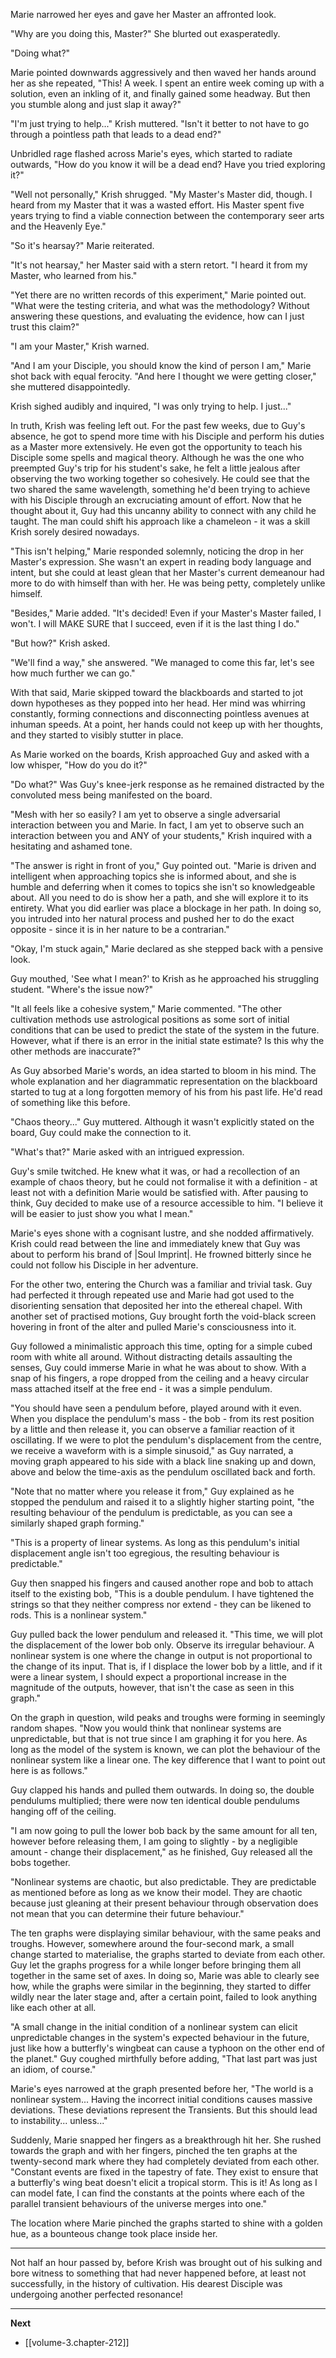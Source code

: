 
Marie narrowed her eyes and gave her Master an affronted look.

"Why are you doing this, Master?" She blurted out exasperatedly.

"Doing what?"

Marie pointed downwards aggressively and then waved her hands around her as she repeated, "This! A week. I spent an entire week coming up with a solution, even an inkling of it, and finally gained some headway. But then you stumble along and just slap it away?"

"I'm just trying to help..." Krish muttered. "Isn't it better to not have to go through a pointless path that leads to a dead end?"

Unbridled rage flashed across Marie's eyes, which started to radiate outwards, "How do you know it will be a dead end? Have you tried exploring it?"

"Well not personally," Krish shrugged. "My Master's Master did, though. I heard from my Master that it was a wasted effort. His Master spent five years trying to find a viable connection between the contemporary seer arts and the Heavenly Eye."

"So it's hearsay?" Marie reiterated.

"It's not hearsay," her Master said with a stern retort. "I heard it from my Master, who learned from his."

"Yet there are no written records of this experiment," Marie pointed out. "What were the testing criteria, and what was the methodology? Without answering these questions, and evaluating the evidence, how can I just trust this claim?"

"I am your Master," Krish warned.

"And I am your Disciple, you should know the kind of person I am," Marie shot back with equal ferocity. "And here I thought we were getting closer," she muttered disappointedly.

Krish sighed audibly and inquired, "I was only trying to help. I just..."

In truth, Krish was feeling left out. For the past few weeks, due to Guy's absence, he got to spend more time with his Disciple and perform his duties as a Master more extensively. He even got the opportunity to teach his Disciple some spells and magical theory. Although he was the one who preempted Guy's trip for his student's sake, he felt a little jealous after observing the two working together so cohesively. He could see that the two shared the same wavelength, something he'd been trying to achieve with his Disciple through an excruciating amount of effort. Now that he thought about it, Guy had this uncanny ability to connect with any child he taught. The man could shift his approach like a chameleon - it was a skill Krish sorely desired nowadays.

"This isn't helping," Marie responded solemnly, noticing the drop in her Master's expression. She wasn't an expert in reading body language and intent, but she could at least glean that her Master's current demeanour had more to do with himself than with her. He was being petty, completely unlike himself.

"Besides," Marie added. "It's decided! Even if your Master's Master failed, I won't. I will MAKE SURE that I succeed, even if it is the last thing I do."

"But how?" Krish asked.

"We'll find a way," she answered. "We managed to come this far, let's see how much further we can go."

With that said, Marie skipped toward the blackboards and started to jot down hypotheses as they popped into her head. Her mind was whirring constantly, forming connections and disconnecting pointless avenues at inhuman speeds. At a point, her hands could not keep up with her thoughts, and they started to visibly stutter in place.

As Marie worked on the boards, Krish approached Guy and asked with a low whisper, "How do you do it?"

"Do what?" Was Guy's knee-jerk response as he remained distracted by the convoluted mess being manifested on the board.

"Mesh with her so easily? I am yet to observe a single adversarial interaction between you and Marie. In fact, I am yet to observe such an interaction between you and ANY of your students," Krish inquired with a hesitating and ashamed tone.

"The answer is right in front of you," Guy pointed out. "Marie is driven and intelligent when approaching topics she is informed about, and she is humble and deferring when it comes to topics she isn't so knowledgeable about. All you need to do is show her a path, and she will explore it to its entirety. What you did earlier was place a blockage in her path. In doing so, you intruded into her natural process and pushed her to do the exact opposite - since it is in her nature to be a contrarian."

"Okay, I'm stuck again," Marie declared as she stepped back with a pensive look.

Guy mouthed, 'See what I mean?' to Krish as he approached his struggling student. "Where's the issue now?"

"It all feels like a cohesive system," Marie commented. "The other cultivation methods use astrological positions as some sort of initial conditions that can be used to predict the state of the system in the future. However, what if there is an error in the initial state estimate? Is this why the other methods are inaccurate?"

As Guy absorbed Marie's words, an idea started to bloom in his mind. The whole explanation and her diagrammatic representation on the blackboard started to tug at a long forgotten memory of his from his past life. He'd read of something like this before.

"Chaos theory..." Guy muttered. Although it wasn't explicitly stated on the board, Guy could make the connection to it.

"What's that?" Marie asked with an intrigued expression.

Guy's smile twitched. He knew what it was, or had a recollection of an example of chaos theory, but he could not formalise it with a definition - at least not with a definition Marie would be satisfied with. After pausing to think, Guy decided to make use of a resource accessible to him. "I believe it will be easier to just show you what I mean."

Marie's eyes shone with a cognisant lustre, and she nodded affirmatively. Krish could read between the line and immediately knew that Guy was about to perform his brand of |Soul Imprint|. He frowned bitterly since he could not follow his Disciple in her adventure.

For the other two, entering the Church was a familiar and trivial task. Guy had perfected it through repeated use and Marie had got used to the disorienting sensation that deposited her into the ethereal chapel. With another set of practised motions, Guy brought forth the void-black screen hovering in front of the alter and pulled Marie's consciousness into it.

Guy followed a minimalistic approach this time, opting for a simple cubed room with white all around. Without distracting details assaulting the senses, Guy could immerse Marie in what he was about to show. With a snap of his fingers, a rope dropped from the ceiling and a heavy circular mass attached itself at the free end - it was a simple pendulum.

"You should have seen a pendulum before, played around with it even. When you displace the pendulum's mass - the bob - from its rest position by a little and then release it, you can observe a familiar reaction of it oscillating. If we were to plot the pendulum's displacement from the centre, we receive a waveform with is a simple sinusoid," as Guy narrated, a moving graph appeared to his side with a black line snaking up and down, above and below the time-axis as the pendulum oscillated back and forth.

"Note that no matter where you release it from," Guy explained as he stopped the pendulum and raised it to a slightly higher starting point, "the resulting behaviour of the pendulum is predictable, as you can see a similarly shaped graph forming."

"This is a property of linear systems. As long as this pendulum's initial displacement angle isn't too egregious, the resulting behaviour is predictable."

Guy then snapped his fingers and caused another rope and bob to attach itself to the existing bob, "This is a double pendulum. I have tightened the strings so that they neither compress nor extend - they can be likened to rods. This is a nonlinear system."

Guy pulled back the lower pendulum and released it. "This time, we will plot the displacement of the lower bob only. Observe its irregular behaviour. A nonlinear system is one where the change in output is not proportional to the change of its input. That is, if I displace the lower bob by a little, and if it were a linear system, I should expect a proportional increase in the magnitude of the outputs, however, that isn't the case as seen in this graph."

On the graph in question, wild peaks and troughs were forming in seemingly random shapes. "Now you would think that nonlinear systems are unpredictable, but that is not true since I am graphing it for you here. As long as the model of the system is known, we can plot the behaviour of the nonlinear system like a linear one. The key difference that I want to point out here is as follows."

Guy clapped his hands and pulled them outwards. In doing so, the double pendulums multiplied; there were now ten identical double pendulums hanging off of the ceiling.

"I am now going to pull the lower bob back by the same amount for all ten, however before releasing them, I am going to slightly - by a negligible amount - change their displacement," as he finished, Guy released all the bobs together.

"Nonlinear systems are chaotic, but also predictable. They are predictable as mentioned before as long as we know their model. They are chaotic because just gleaning at their present behaviour through observation does not mean that you can determine their future behaviour."

The ten graphs were displaying similar behaviour, with the same peaks and troughs. However, somewhere around the four-second mark, a small change started to materialise, the graphs started to deviate from each other. Guy let the graphs progress for a while longer before bringing them all together in the same set of axes. In doing so, Marie was able to clearly see how, while the graphs were similar in the beginning, they started to differ wildly near the later stage and, after a certain point, failed to look anything like each other at all.

"A small change in the initial condition of a nonlinear system can elicit unpredictable changes in the system's expected behaviour in the future, just like how a butterfly's wingbeat can cause a typhoon on the other end of the planet." Guy coughed mirthfully before adding, "That last part was just an idiom, of course."

Marie's eyes narrowed at the graph presented before her, "The world is a nonlinear system... Having the incorrect initial conditions causes massive deviations. These deviations represent the Transients. But this should lead to instability... unless..."

Suddenly, Marie snapped her fingers as a breakthrough hit her. She rushed towards the graph and with her fingers, pinched the ten graphs at the twenty-second mark where they had completely deviated from each other. "Constant events are fixed in the tapestry of fate. They exist to ensure that a butterfly's wing beat doesn't elicit a tropical storm. This is it! As long as I can model fate, I can find the constants at the points where each of the parallel transient behaviours of the universe merges into one."

The location where Marie pinched the graphs started to shine with a golden hue, as a bounteous change took place inside her.

____

Not half an hour passed by, before Krish was brought out of his sulking and bore witness to something that had never happened before, at least not successfully, in the history of cultivation. His dearest Disciple was undergoing another perfected resonance!

____

**Next**
* [[volume-3.chapter-212]]